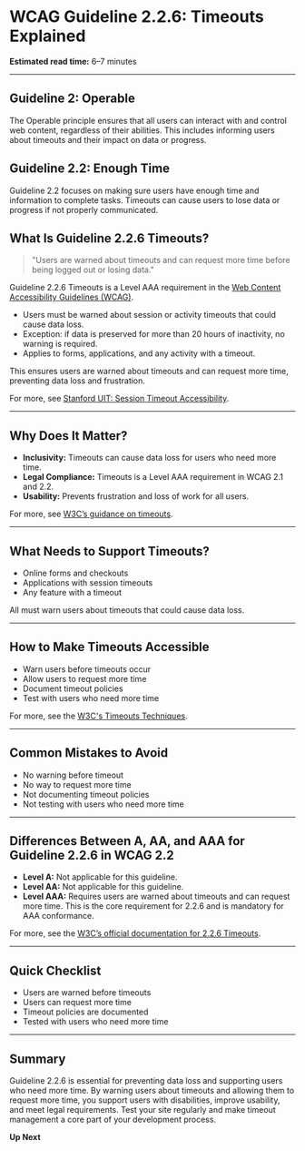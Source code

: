 <!--
title: 2.2.6 - Timeouts
series: Making the Web Accessible for All
description: A practical guide to WCAG Guideline 2.2.6 (Timeouts)—what it means, why it matters, and how to ensure users are warned about timeouts and can request more time.
keywords: wcag 2.2.6, timeouts, session, accessibility, web standards, digital inclusion
image: WCAG-Series-2.2.6.png
imageAlt: Blue text on yellow background saying, "Web Content Accessibiilty Guiedlines (WCAG) 2.2.6 Explained, Timeouts"
status: published
date: 2025-07-03
excerpt: This guideline ensures users are warned about timeouts and can request more time.
next: /wcag/WCAG-Guideline-2-3-1-Three-Flashes-or-Below-Threshold-Explained, Guideline 2.3.1 - Three Flashes or Below Threshold
previous: /wcag/WCAG-Guideline-2-2-5-Re-authenticating-Explained, Guideline 2.2.5 - Re-authenticating
-->

# **WCAG Guideline 2.2.6: Timeouts Explained**

**Estimated read time:** 6–7 minutes

---

## **Guideline 2: Operable**

The Operable principle ensures that all users can interact with and control web content, regardless of their abilities. This includes informing users about timeouts and their impact on data or progress.

## **Guideline 2.2: Enough Time**

Guideline 2.2 focuses on making sure users have enough time and information to complete tasks. Timeouts can cause users to lose data or progress if not properly communicated.

## **What Is Guideline 2.2.6 Timeouts?**

> "Users are warned about timeouts and can request more time before being logged out or losing data."

Guideline 2.2.6 Timeouts is a Level AAA requirement in the [Web Content Accessibility Guidelines (WCAG)](https://www.w3.org/WAI/WCAG22/quickref/#timeouts).

- Users must be warned about session or activity timeouts that could cause data loss.
- Exception: if data is preserved for more than 20 hours of inactivity, no warning is required.
- Applies to forms, applications, and any activity with a timeout.

This ensures users are warned about timeouts and can request more time, preventing data loss and frustration.

For more, see [Stanford UIT: Session Timeout Accessibility](https://uit.stanford.edu/accessibility/testing/session-timeout).

---

## **Why Does It Matter?**

- **Inclusivity:** Timeouts can cause data loss for users who need more time.
- **Legal Compliance:** Timeouts is a Level AAA requirement in WCAG 2.1 and 2.2.
- **Usability:** Prevents frustration and loss of work for all users.

For more, see [W3C’s guidance on timeouts](https://www.w3.org/WAI/WCAG22/Understanding/timeouts.html).

---

## **What Needs to Support Timeouts?**

- Online forms and checkouts
- Applications with session timeouts
- Any feature with a timeout

All must warn users about timeouts that could cause data loss.

---

## **How to Make Timeouts Accessible**

- Warn users before timeouts occur
- Allow users to request more time
- Document timeout policies
- Test with users who need more time

For more, see the [W3C's Timeouts Techniques](https://www.w3.org/WAI/WCAG22/Techniques/general/G198).

---

## **Common Mistakes to Avoid**

- No warning before timeout
- No way to request more time
- Not documenting timeout policies
- Not testing with users who need more time

---

## **Differences Between A, AA, and AAA for Guideline 2.2.6 in WCAG 2.2**

- **Level A:** Not applicable for this guideline.
- **Level AA:** Not applicable for this guideline.
- **Level AAA:** Requires users are warned about timeouts and can request more time. This is the core requirement for 2.2.6 and is mandatory for AAA conformance.

For more, see the [W3C’s official documentation for 2.2.6 Timeouts](https://www.w3.org/WAI/WCAG22/Understanding/timeouts.html).

---

## **Quick Checklist**

- Users are warned before timeouts
- Users can request more time
- Timeout policies are documented
- Tested with users who need more time

---

## **Summary**

Guideline 2.2.6 is essential for preventing data loss and supporting users who need more time. By warning users about timeouts and allowing them to request more time, you support users with disabilities, improve usability, and meet legal requirements. Test your site regularly and make timeout management a core part of your development process.

**Up Next**
